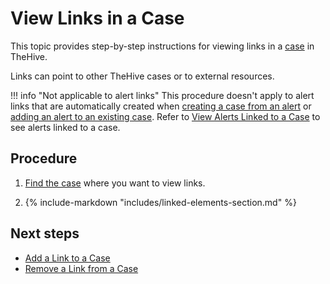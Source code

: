 # View Links in a Case

<!-- md:version 5.5 -->

This topic provides step-by-step instructions for viewing links in a [case](../about-cases.md#linking-elements) in TheHive.

Links can point to other TheHive cases or to external resources.

!!! info "Not applicable to alert links"
    This procedure doesn't apply to alert links that are automatically created when [creating a case from an alert](../../alerts/create-a-case-from-an-alert.md) or [adding an alert to an existing case](../../alerts/add-an-alert-to-an-existing-case.md). Refer to [View Alerts Linked to a Case](../view-alerts-linked-to-a-case.md) to see alerts linked to a case.

<h2>Procedure</h2>

1. [Find the case](../search-for-cases/find-a-case.md) where you want to view links.

2. {% include-markdown "includes/linked-elements-section.md" %}

<h2>Next steps</h2>

* [Add a Link to a Case](add-a-link-to-a-case.md)
* [Remove a Link from a Case](remove-a-link-from-a-case.md)